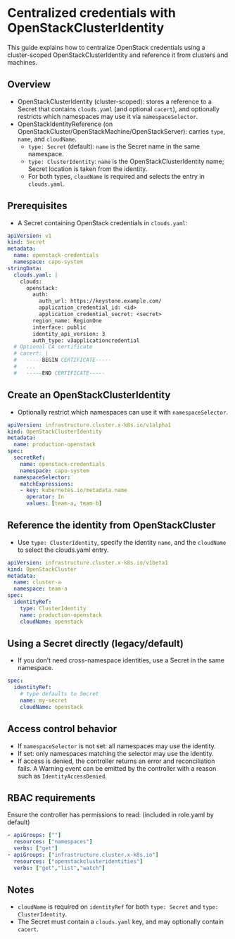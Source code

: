 # Centralized credentials with OpenStackClusterIdentity

This guide explains how to centralize OpenStack credentials using a cluster-scoped OpenStackClusterIdentity and reference it from clusters and machines.

## Overview
- OpenStackClusterIdentity (cluster-scoped): stores a reference to a Secret that contains `clouds.yaml` (and optional `cacert`), and optionally restricts which namespaces may use it via `namespaceSelector`.
- OpenStackIdentityReference (on OpenStackCluster/OpenStackMachine/OpenStackServer): carries `type`, `name`, and `cloudName`.
  - `type: Secret` (default): `name` is the Secret name in the same namespace.
  - `type: ClusterIdentity`: `name` is the OpenStackClusterIdentity name; Secret location is taken from the identity.
  - For both types, `cloudName` is required and selects the entry in `clouds.yaml`.

## Prerequisites
- A Secret containing OpenStack credentials in `clouds.yaml`:
```yaml
apiVersion: v1
kind: Secret
metadata:
  name: openstack-credentials
  namespace: capo-system
stringData:
  clouds.yaml: |
    clouds:
      openstack:
        auth:
          auth_url: https://keystone.example.com/
          application_credential_id: <id>
          application_credential_secret: <secret>
        region_name: RegionOne
        interface: public
        identity_api_version: 3
        auth_type: v3applicationcredential
  # Optional CA certificate
  # cacert: |
  #   -----BEGIN CERTIFICATE-----
  #   ...
  #   -----END CERTIFICATE-----
```

## Create an OpenStackClusterIdentity
- Optionally restrict which namespaces can use it with `namespaceSelector`.
```yaml
apiVersion: infrastructure.cluster.x-k8s.io/v1alpha1
kind: OpenStackClusterIdentity
metadata:
  name: production-openstack
spec:
  secretRef:
    name: openstack-credentials
    namespace: capo-system
  namespaceSelector:
    matchExpressions:
    - key: kubernetes.io/metadata.name
      operator: In
      values: [team-a, team-b]
```

## Reference the identity from OpenStackCluster
- Use `type: ClusterIdentity`, specify the identity `name`, and the `cloudName` to select the clouds.yaml entry.
```yaml
apiVersion: infrastructure.cluster.x-k8s.io/v1beta1
kind: OpenStackCluster
metadata:
  name: cluster-a
  namespace: team-a
spec:
  identityRef:
    type: ClusterIdentity
    name: production-openstack
    cloudName: openstack
```

## Using a Secret directly (legacy/default)
- If you don’t need cross-namespace identities, use a Secret in the same namespace.
```yaml
spec:
  identityRef:
    # type defaults to Secret
    name: my-secret
    cloudName: openstack
```

## Access control behavior
- If `namespaceSelector` is not set: all namespaces may use the identity.
- If set: only namespaces matching the selector may use the identity.
- If access is denied, the controller returns an error and reconciliation fails. A Warning event can be emitted by the controller with a reason such as `IdentityAccessDenied`.

## RBAC requirements
Ensure the controller has permissions to read: (included in role.yaml by default)
```yaml
- apiGroups: [""]
  resources: ["namespaces"]
  verbs: ["get"]
- apiGroups: ["infrastructure.cluster.x-k8s.io"]
  resources: ["openstackclusteridentities"]
  verbs: ["get","list","watch"]
```

## Notes
- `cloudName` is required on `identityRef` for both `type: Secret` and `type: ClusterIdentity`.
- The Secret must contain a `clouds.yaml` key, and may optionally contain `cacert`.
